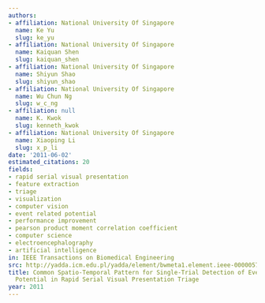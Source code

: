 ```yaml
---
authors:
- affiliation: National University Of Singapore
  name: Ke Yu
  slug: ke_yu
- affiliation: National University Of Singapore
  name: Kaiquan Shen
  slug: kaiquan_shen
- affiliation: National University Of Singapore
  name: Shiyun Shao
  slug: shiyun_shao
- affiliation: National University Of Singapore
  name: Wu Chun Ng
  slug: w_c_ng
- affiliation: null
  name: K. Kwok
  slug: kenneth_kwok
- affiliation: National University Of Singapore
  name: Xiaoping Li
  slug: x_p_li
date: '2011-06-02'
estimated_citations: 20
fields:
- rapid serial visual presentation
- feature extraction
- triage
- visualization
- computer vision
- event related potential
- performance improvement
- pearson product moment correlation coefficient
- computer science
- electroencephalography
- artificial intelligence
in: IEEE Transactions on Biomedical Engineering
src: http://yadda.icm.edu.pl/yadda/element/bwmeta1.element.ieee-000005783508
title: Common Spatio-Temporal Pattern for Single-Trial Detection of Event-Related
  Potential in Rapid Serial Visual Presentation Triage
year: 2011
---
```

